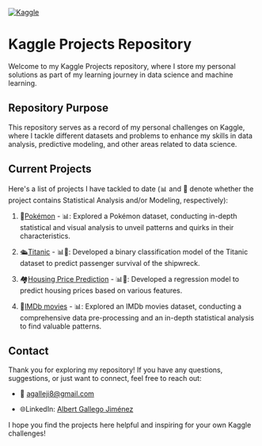 [![Kaggle][kaggle-shield]][kaggle-url]


# Kaggle Projects Repository

Welcome to my Kaggle Projects repository, where I store my personal solutions as part of my learning journey in data science and machine learning.

## Repository Purpose

This repository serves as a record of my personal challenges on Kaggle, where I tackle different datasets and problems to enhance my skills in data analysis, predictive modeling, and other areas related to data science.

## Current Projects

Here's a list of projects I have tackled to date (📊 and 🤖 denote whether the project contains Statistical Analysis and/or Modeling, respectively):

1. 🐲[Pokémon](1_Pokemon) - 📊: Explored a Pokémon dataset, conducting in-depth statistical and visual analysis to unveil patterns and quirks in their characteristics.

2. 🛳️[Titanic](2_Titanic) - 📊🤖: Developed a binary classification model of the Titanic dataset to predict passenger survival of the shipwreck.

4. 🏘️[Housing Price Prediction](3_Housing%20prices) - 📊🤖: Developed a regression model to predict housing prices based on various features.

5. 🎥[IMDb movies](4_IMDb%20movies) - 📊: Explored an IMDb movies dataset, conducting a comprehensive data pre-processing and an in-depth statistical analysis to find valuable patterns.   

## Contact

Thank you for exploring my repository! If you have any questions, suggestions, or just want to connect, feel free to reach out:

- 📧 agalleji8@gmail.com
  
- 🌐LinkedIn: [Albert Gallego Jiménez](https://www.linkedin.com/in/albert-gallego-jimenez/)

I hope you find the projects here helpful and inspiring for your own Kaggle challenges!

<!-- MARKDOWN LINKS & IMAGES -->
[kaggle-shield]: https://img.shields.io/badge/Kaggle-20BEFF?style=for-the-badge&logo=Kaggle&logoColor=white
[kaggle-url]: https://www.kaggle.com/
[gmail-badge]:https://img.shields.io/badge/Gmail-D14836?style=for-the-badge&logo=gmail&logoColor=white
[linkedin-badge]: https://img.shields.io/badge/LinkedIn-0077B5?style=for-the-badge&logo=linkedin&logoColor=white
